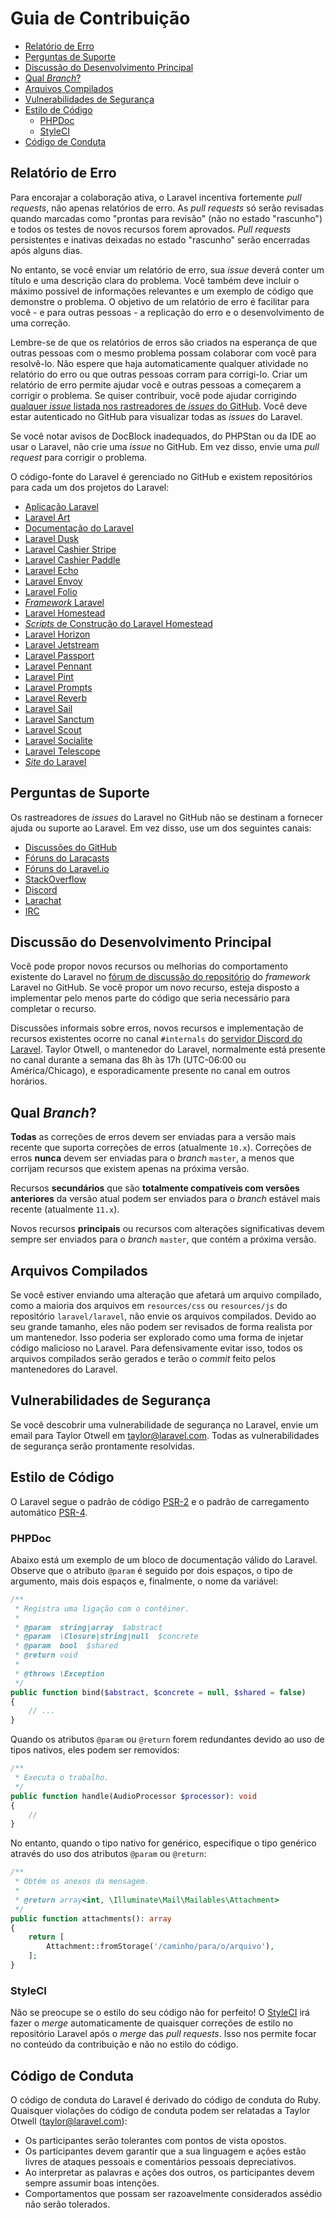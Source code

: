 <!-- source_url: https://github.com/laravel/docs/blob/11.x/contributions.md -->
<!-- revision: fbf431b3d30df9fbb3ac58194c752619b6c354a2 -->
<!-- status: ready -->

# Guia de Contribuição

- [Relatório de Erro](#relatorio-de-erro)
- [Perguntas de Suporte](#perguntas-de-suporte)
- [Discussão do Desenvolvimento Principal](#discussao-do-desenvolvimento-principal)
- [Qual _Branch_?](#qual-branch)
- [Arquivos Compilados](#arquivos-compilados)
- [Vulnerabilidades de Segurança](#vulnerabilidades-de-seguranca)
- [Estilo de Código](#estilo-de-codigo)
  - [PHPDoc](#phpdoc)
  - [StyleCI](#styleci)
- [Código de Conduta](#codigo-de-conduta)

## Relatório de Erro

Para encorajar a colaboração ativa, o Laravel incentiva fortemente _pull
requests_, não apenas relatórios de erro.
As _pull requests_ só serão revisadas quando marcadas como "prontas para
revisão" (não no estado "rascunho") e todos os testes de novos recursos forem
aprovados.
_Pull requests_ persistentes e inativas deixadas no estado "rascunho" serão
encerradas após alguns dias.

No entanto, se você enviar um relatório de erro, sua _issue_ deverá conter um
título e uma descrição clara do problema.
Você também deve incluir o máximo possível de informações relevantes e um
exemplo de código que demonstre o problema.
O objetivo de um relatório de erro é facilitar para você - e para outras
pessoas - a replicação do erro e o desenvolvimento de uma correção.

Lembre-se de que os relatórios de erros são criados na esperança de que outras
pessoas com o mesmo problema possam colaborar com você para resolvê-lo.
Não espere que haja automaticamente qualquer atividade no relatório do erro ou
que outras pessoas corram para corrigi-lo.
Criar um relatório de erro permite ajudar você e outras pessoas a começarem a
corrigir o problema.
Se quiser contribuir, você pode ajudar corrigindo
[qualquer _issue_ listada nos rastreadores de _issues_ do
GitHub](https://github.com/issues?q=is%3Aopen+is%3Aissue+label%3Abug+user%3Alaravel).
Você deve estar autenticado no GitHub para visualizar todas as _issues_ do
Laravel.

Se você notar avisos de DocBlock inadequados, do PHPStan ou da IDE ao usar o
Laravel, não crie uma _issue_ no GitHub.
Em vez disso, envie uma _pull request_ para corrigir o problema.

O código-fonte do Laravel é gerenciado no GitHub e existem repositórios para
cada um dos projetos do Laravel:

- [Aplicação Laravel](https://github.com/laravel/laravel)
- [Laravel Art](https://github.com/laravel/art)
- [Documentação do Laravel](https://github.com/laravel/docs)
- [Laravel Dusk](https://github.com/laravel/dusk)
- [Laravel Cashier Stripe](https://github.com/laravel/cashier)
- [Laravel Cashier Paddle](https://github.com/laravel/cashier-paddle)
- [Laravel Echo](https://github.com/laravel/echo)
- [Laravel Envoy](https://github.com/laravel/envoy)
- [Laravel Folio](https://github.com/laravel/folio)
- [_Framework_ Laravel](https://github.com/laravel/framework)
- [Laravel Homestead](https://github.com/laravel/homestead)
- [_Scripts_ de Construção do Laravel
  Homestead](https://github.com/laravel/settler)
- [Laravel Horizon](https://github.com/laravel/horizon)
- [Laravel Jetstream](https://github.com/laravel/jetstream)
- [Laravel Passport](https://github.com/laravel/passport)
- [Laravel Pennant](https://github.com/laravel/pennant)
- [Laravel Pint](https://github.com/laravel/pint)
- [Laravel Prompts](https://github.com/laravel/prompts)
- [Laravel Reverb](https://github.com/laravel/reverb)
- [Laravel Sail](https://github.com/laravel/sail)
- [Laravel Sanctum](https://github.com/laravel/sanctum)
- [Laravel Scout](https://github.com/laravel/scout)
- [Laravel Socialite](https://github.com/laravel/socialite)
- [Laravel Telescope](https://github.com/laravel/telescope)
- [_Site_ do Laravel](https://github.com/laravel/laravel.com-next)

## Perguntas de Suporte

Os rastreadores de _issues_ do Laravel no GitHub não se destinam a fornecer
ajuda ou suporte ao Laravel.
Em vez disso, use um dos seguintes canais:

- [Discussões do GitHub](https://github.com/laravel/framework/discussions)
- [Fóruns do Laracasts](https://laracasts.com/discuss)
- [Fóruns do Laravel.io](https://laravel.io/forum)
- [StackOverflow](https://stackoverflow.com/questions/tagged/laravel)
- [Discord](https://discord.gg/laravel)
- [Larachat](https://larachat.co)
- [IRC](https://web.libera.chat/?nick=artisan&channels=#laravel)

## Discussão do Desenvolvimento Principal

Você pode propor novos recursos ou melhorias do comportamento existente do
Laravel no
[fórum de discussão do repositório](https://github.com/laravel/framework/discussions)
do _framework_ Laravel no GitHub.
Se você propor um novo recurso, esteja disposto a implementar pelo menos parte
do código que seria necessário para completar o recurso.

Discussões informais sobre erros, novos recursos e implementação de recursos
existentes ocorre no canal `#internals` do
[servidor Discord do Laravel](https://discord.gg/laravel).
Taylor Otwell, o mantenedor do Laravel, normalmente está presente no canal
durante a semana das 8h às 17h (UTC-06:00 ou América/Chicago), e esporadicamente
presente no canal em outros horários.

## Qual _Branch_?

**Todas** as correções de erros devem ser enviadas para a versão mais recente
que suporta correções de erros (atualmente `10.x`).
Correções de erros **nunca** devem ser enviadas para o _branch_ `master`, a
menos que corrijam recursos que existem apenas na próxima versão.

Recursos **secundários** que são **totalmente compatíveis com versões
anteriores** da versão atual podem ser enviados para o _branch_ estável mais
recente (atualmente `11.x`).

Novos recursos **principais** ou recursos com alterações significativas devem
sempre ser enviados para o _branch_ `master`, que contém a próxima versão.

## Arquivos Compilados

Se você estiver enviando uma alteração que afetará um arquivo compilado, como a
maioria dos arquivos em `resources/css` ou `resources/js` do repositório
`laravel/laravel`, não envie os arquivos compilados.
Devido ao seu grande tamanho, eles não podem ser revisados de forma realista por
um mantenedor.
Isso poderia ser explorado como uma forma de injetar código malicioso no
Laravel.
Para defensivamente evitar isso, todos os arquivos compilados serão gerados e
terão o _commit_ feito pelos mantenedores do Laravel.

## Vulnerabilidades de Segurança

Se você descobrir uma vulnerabilidade de segurança no Laravel, envie um email
para Taylor Otwell em
<a href="mailto:taylor@laravel.com">taylor@laravel.com</a>.
Todas as vulnerabilidades de segurança serão prontamente resolvidas.

## Estilo de Código

O Laravel segue o padrão de código
[PSR-2](https://github.com/php-fig/fig-standards/blob/master/accepted/PSR-2-coding-style-guide.md)
e o padrão de carregamento automático
[PSR-4](https://github.com/php-fig/fig-standards/blob/master/accepted/PSR-4-autoloader.md).

### PHPDoc

Abaixo está um exemplo de um bloco de documentação válido do Laravel.
Observe que o atributo `@param` é seguido por dois espaços, o tipo de argumento,
mais dois espaços e, finalmente, o nome da variável:

```php
/**
 * Registra uma ligação com o contêiner.
 *
 * @param  string|array  $abstract
 * @param  \Closure|string|null  $concrete
 * @param  bool  $shared
 * @return void
 *
 * @throws \Exception
 */
public function bind($abstract, $concrete = null, $shared = false)
{
    // ...
}
```

Quando os atributos `@param` ou `@return` forem redundantes devido ao uso de
tipos nativos, eles podem ser removidos:

```php
/**
 * Executa o trabalho.
 */
public function handle(AudioProcessor $processor): void
{
    //
}
```

No entanto, quando o tipo nativo for genérico, especifique o tipo genérico
através do uso dos atributos `@param` ou `@return`:

```php
/**
 * Obtém os anexos da mensagem.
 *
 * @return array<int, \Illuminate\Mail\Mailables\Attachment>
 */
public function attachments(): array
{
    return [
        Attachment::fromStorage('/caminho/para/o/arquivo'),
    ];
}
```

### StyleCI

Não se preocupe se o estilo do seu código não for perfeito!
O [StyleCI](https://styleci.io/) irá fazer o _merge_ automaticamente de
quaisquer
correções de estilo no repositório Laravel após o _merge_ das _pull requests_.
Isso nos permite focar no conteúdo da contribuição e não no estilo do código.

## Código de Conduta

O código de conduta do Laravel é derivado do código de conduta do Ruby.
Quaisquer violações do código de conduta podem ser relatadas a Taylor Otwell
(taylor@laravel.com):

- Os participantes serão tolerantes com pontos de vista opostos.
- Os participantes devem garantir que a sua linguagem e ações estão livres de
  ataques pessoais e comentários pessoais depreciativos.
- Ao interpretar as palavras e ações dos outros, os participantes devem sempre
  assumir boas intenções.
- Comportamentos que possam ser razoavelmente considerados assédio não serão
  tolerados.

